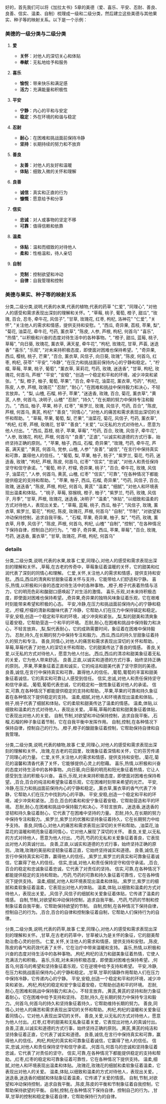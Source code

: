 好的，首先我们可以将《加拉太书》5章的美德（爱、喜乐、平安、忍耐、善良、良善、信实、温柔、自制）梳理成一级和二级分类，然后建立这些美德与其他果实、种子等的映射关系。以下是一个示例：

### 美德的一级分类与二级分类

1. **爱**
   - **关怀**：对他人的深切关心和体贴
   - **奉献**：无私地给予和服务

2. **喜乐**
   - **愉悦**：带来快乐和满足感
   - **活力**：充满能量和积极性

3. **平安**
   - **宁静**：内心的平和与安定
   - **稳定**：外在环境的和谐与稳定

4. **忍耐**
   - **耐心**：在困难和挑战面前保持冷静
   - **坚持**：长期持续的努力和不放弃

5. **善良**
   - **友善**：对他人的友好和温暖
   - **体贴**：细致入微的关怀和理解

6. **良善**
   - **诚信**：真实和正直的行为
   - **慷慨**：愿意给予和分享

7. **信实**
   - **忠诚**：对人或事物的坚定不移
   - **可靠**：值得信赖和依靠

8. **温柔**
   - **体贴**：温和而细致的对待他人
   - **柔和**：性格温和，待人亲切

9. **自制**
   - **克制**：控制欲望和冲动
   - **自律**：自我管理和控制

### 美德与果实、种子等的映射关系

分类,二级分类,说明,代表的水果,代表的植物,代表的药草
"仁爱", "同理心", "对他人的感受和需求表现出深刻的理解和关怀。", "草莓, 桃子, 葡萄, 橙子, 甜瓜", "玫瑰, 百合, 忍冬, 牵牛花, 风信子", "甘草, 玫瑰花, 红枣, 枸杞, 洛神花"
"仁爱", "关怀", "关注他人的需求和情感，提供支持和安慰。", "西瓜, 奇异果, 荔枝, 苹果, 梨", "菊花, 油菜花, 牵牛花, 芍药, 薰衣草", "陈皮, 人参, 芦根, 枸杞, 何首乌"
"喜乐", "热情", "以积极和兴奋的态度对待生活中的各种事物。", "橙子, 甜瓜, 蓝莓, 桃子, 草莓", "向日葵, 玫瑰花, 薰衣草, 满天星, 牵牛花", "枸杞, 玫瑰花, 甘草, 芦荟, 迷迭香"
"喜乐", "乐观", "对未来持积极态度，即使面对困难也保持希望。", "奇异果, 西瓜, 樱桃, 桃子, 芒果", "百合, 薰衣草, 风信子, 向日葵, 玫瑰", "陈皮, 何首乌, 红枣, 枸杞, 茯苓"
"平安", "冷静", "在压力和挑战面前保持内心的宁静和稳定。", "柠檬, 草莓, 苹果, 桃子, 葡萄", "薰衣草, 茉莉花, 芍药, 玫瑰, 迷迭香", "甘草, 枸杞, 玫瑰花, 何首乌, 芦根"
"平安", "安稳", "创造一个稳定和平和的环境，减少冲突和紧张。", "梨, 橙子, 柚子, 葡萄, 苹果", "百合, 牵牛花, 油菜花, 薰衣草, 芍药", "枸杞, 陈皮, 人参, 芦根, 玫瑰花"
"忍耐", "耐心", "在困难和挑战中保持毅力和决心，不轻言放弃。", "梨, 山楂, 石榴, 柿子, 苹果", "迷迭香, 玫瑰, 百合, 菊花, 薰衣草", "黄芪, 人参, 何首乌, 决明子, 山楂"
"忍耐", "持久", "在长期的努力中保持专注和毅力。", "西瓜, 柚子, 苹果, 柿子, 红枣", "紫罗兰, 玫瑰, 风信子, 芍药, 百合", "陈皮, 芦根, 何首乌, 黄芪, 枸杞"
"善良", "同情心", "对他人的痛苦和需求表现出深切的关怀和帮助。", "草莓, 苹果, 葡萄, 梨, 芒果", "油菜花, 菊花, 风信子, 芍药, 薰衣草", "枸杞, 红枣, 芦根, 玫瑰花, 甘草"
"善良", "关爱", "以无私的方式对待他人，愿意为他人付出。", "西瓜, 荔枝, 桃子, 苹果, 草莓", "芍药, 百合, 玫瑰, 风信子, 牵牛花", "人参, 玫瑰花, 枸杞, 芦根, 何首乌"
"良善", "正直", "以诚实和道德的方式行事，始终坚持正确的原则。", "苹果, 柚子, 西瓜, 石榴, 奇异果", "玫瑰, 芍药, 牵牛花, 芦荟, 满天星", "黄芪, 何首乌, 党参, 山楂, 人参"
"良善", "诚信", "在言行中保持真实和可靠，赢得他人的信任。", "葡萄, 梨, 苹果, 柚子, 桃子", "紫罗兰, 菊花, 芍药, 迷迭香, 玫瑰", "枸杞, 芦根, 陈皮, 何首乌, 红枣"
"信实", "忠诚", "对他人和责任保持坚守和信守承诺。", "葡萄, 柿子, 柠檬, 奇异果, 桃子", "百合, 牵牛花, 玫瑰, 风信子, 油菜花", "人参, 何首乌, 黄芪, 山楂, 红枣"
"信实", "可靠", "在各种情况下都能提供稳定的支持和帮助。", "苹果, 柚子, 西瓜, 石榴, 奇异果", "芍药, 风信子, 百合, 玫瑰, 迷迭香", "陈皮, 芦根, 枸杞, 何首乌, 黄芪"
"温柔", "细腻", "对他人和环境表现出温柔和体贴。", "桃子, 草莓, 猕猴桃, 橙子, 柚子", "紫罗兰, 芍药, 玫瑰, 风信子, 月季", "甘草, 芦根, 玫瑰花, 迷迭香, 决明子"
"温柔", "体贴", "以细致和温柔的方式对待他人，表现出关爱。", "草莓, 蓝莓, 桃子, 西瓜, 柚子", "风信子, 玫瑰, 薰衣草, 紫罗兰, 菊花", "枸杞, 陈皮, 玫瑰花, 芦根, 何首乌"
"自制", "节制", "对欲望和冲动保持控制，追求自我平衡。", "石榴, 苹果, 奇异果, 柚子, 梨", "芍药, 玫瑰, 薰衣草, 月季, 风信子", "陈皮, 芦根, 何首乌, 枸杞, 山楂"
"自制", "控制", "在各种情况下保持自律，控制自己的行为。", "橙子, 奇异果, 西瓜, 苹果, 草莓", "百合, 玫瑰, 芍药, 迷迭香, 薰衣草", "甘草, 玫瑰花, 芦根, 枸杞, 何首乌"


### details

分类,二级分类,说明,代表的水果,故事
仁爱,同理心,对他人的感受和需求表现出深刻的理解和关怀。,草莓,在古老的传奇中，草莓象征着温暖的关怀，它的甜美和红润代表了深刻的同情心和理解。
仁爱,关怀,关注他人的需求和情感，提供支持和安慰。,西瓜,西瓜的清爽和甘甜象征着关怀与支持，它能带给人们舒适和宁静。
喜乐,热情,以积极和兴奋的态度对待生活中的各种事物。,橙子,橙子代表着热情与活力，它的明亮色彩和酸甜口感唤起了对生活的激情。
喜乐,乐观,对未来持积极态度，即使面对困难也保持希望。,奇异果,奇异果的独特风味象征着乐观，它在艰难时刻能带来希望和积极的心态。
平安,冷静,在压力和挑战面前保持内心的宁静和稳定。,柠檬,柠檬的清新和酸味代表了冷静，它帮助人们在压力中保持镇定和稳定。
平安,安稳,创造一个稳定和平和的环境，减少冲突和紧张。,梨,梨的甜美和清爽象征着安稳，它帮助营造一个和平的环境。
忍耐,耐心,在困难和挑战中保持毅力和决心，不轻言放弃。,梨,梨代表耐心，它的成熟需要时间，象征着在困难中保持毅力。
忍耐,持久,在长期的努力中保持专注和毅力。,西瓜,西瓜的持久甘甜象征着持久的努力和专注。
善良,同情心,对他人的痛苦和需求表现出深切的关怀和帮助。,草莓,草莓代表了对他人的深切关怀和帮助，它的甜美传达了善良的情感。
善良,关爱,以无私的方式对待他人，愿意为他人付出。,西瓜,西瓜的清凉和甜美象征着无私的关爱，它为他人带来舒适。
良善,正直,以诚实和道德的方式行事，始终坚持正确的原则。,苹果,苹果象征着正直和诚实，它的纯洁和甜美代表了坚守原则的美德。
良善,诚信,在言行中保持真实和可靠，赢得他人的信任。,葡萄,葡萄的丰富和甜美象征着诚信，它的真实和可靠让人感受到信任。
信实,忠诚,对他人和责任保持坚守和信守承诺。,葡萄,葡萄代表忠诚，它的稳定和一致性象征着对他人的承诺。
信实,可靠,在各种情况下都能提供稳定的支持和帮助。,苹果,苹果的可靠和持久象征着在各种情况下提供稳定的支持。
温柔,细腻,对他人和环境表现出温柔和体贴。,桃子,桃子代表了细腻和体贴，它的柔软和甜美传达了温柔的情感。
温柔,体贴,以细致和温柔的方式对待他人，表现出关爱。,草莓,草莓的柔软和甜美象征着体贴，它表现出对他人的关爱。
自制,节制,对欲望和冲动保持控制，追求自我平衡。,石榴,石榴的种子象征着节制，它在自我平衡中发挥作用。
自制,控制,在各种情况下保持自律，控制自己的行为。,橙子,橙子的酸甜象征着控制，它帮助保持自律和自我管理。



分类,二级分类,说明,代表的植物,故事
仁爱,同理心,对他人的感受和需求表现出深刻的理解和关怀。,玫瑰,在古老的花园里，玫瑰象征着深情和关怀，它的芬芳传递了同理心的力量。
仁爱,关怀,关注他人的需求和情感，提供支持和安慰。,菊花,菊花的温馨和清香代表了关怀，它能够提供心灵上的慰藉。
喜乐,热情,以积极和兴奋的态度对待生活中的各种事物。,向日葵,向日葵的明亮和阳光象征着热情，它让人感受到生活的积极与兴奋。
喜乐,乐观,对未来持积极态度，即使面对困难也保持希望。,百合,百合的纯洁和希望象征着乐观，它在困难时刻带来希望的光芒。
平安,冷静,在压力和挑战面前保持内心的宁静和稳定。,薰衣草,薰衣草的香气代表了冷静，它帮助人们在压力中找到内心的平静。
平安,安稳,创造一个稳定和平和的环境，减少冲突和紧张。,百合,百合的柔和和安宁象征着安稳，它帮助营造和平的环境。
忍耐,耐心,在困难和挑战中保持毅力和决心，不轻言放弃。,迷迭香,迷迭香的坚韧和持久象征着耐心，它代表了在困难中坚持的力量。
忍耐,持久,在长期的努力中保持专注和毅力。,紫罗兰,紫罗兰的优雅和坚持象征着持久，它在长期努力中给予支持。
善良,同情心,对他人的痛苦和需求表现出深切的关怀和帮助。,油菜花,油菜花的温暖和明亮象征着同情心，它对他人展现了深切的关怀。
善良,关爱,以无私的方式对待他人，愿意为他人付出。,芍药,芍药的无私和关爱象征着善良，它表现出对他人的真诚付出。
良善,正直,以诚实和道德的方式行事，始终坚持正确的原则。,玫瑰,玫瑰的美丽和坚韧象征着正直，它始终坚持诚实和道德。
良善,诚信,在言行中保持真实和可靠，赢得他人的信任。,紫罗兰,紫罗兰的真实和可靠象征着诚信，它赢得了他人的信任。
信实,忠诚,对他人和责任保持坚守和信守承诺。,百合,百合的稳定和忠诚象征着忠诚，它代表了对责任的坚持。
信实,可靠,在各种情况下都能提供稳定的支持和帮助。,芍药,芍药的可靠和持久象征着可靠性，它在各种情况下提供支持。
温柔,细腻,对他人和环境表现出温柔和体贴。,紫罗兰,紫罗兰的细腻和柔软象征着温柔，它表现出对他人的体贴。
温柔,体贴,以细致和温柔的方式对待他人，表现出关爱。,风信子,风信子的细腻和关爱象征着体贴，它传递了温柔的情感。
自制,节制,对欲望和冲动保持控制，追求自我平衡。,芍药,芍药的节制和控制象征着自我平衡，它帮助保持欲望的节制。
自制,控制,在各种情况下保持自律，控制自己的行为。,百合,百合的自律和控制象征着自制，它帮助人们保持行为的自律。


分类,二级分类,说明,代表的药草,故事
仁爱,同理心,对他人的感受和需求表现出深刻的理解和关怀。,甘草,在古老的药草中，甘草被认为是关怀的象征，它的甜美帮助治愈心灵的创伤。
仁爱,关怀,关注他人的需求和情感，提供支持和安慰。,陈皮,陈皮的香气和药效代表了关怀，它在治疗中带来温暖和支持。
喜乐,热情,以积极和兴奋的态度对待生活中的各种事物。,枸杞,枸杞的活力和甜美象征着热情，它使人充满活力和积极。
喜乐,乐观,对未来持积极态度，即使面对困难也保持希望。,何首乌,何首乌的希望和坚持象征着乐观，它在逆境中给予支持和希望。
平安,冷静,在压力和挑战面前保持内心的宁静和稳定。,甘草,甘草的镇静作用帮助人们在压力中保持冷静，它传递内心的宁静。
平安,安稳,创造一个稳定和平和的环境，减少冲突和紧张。,枸杞,枸杞的稳定和安宁象征着安稳，它帮助创造和平的环境。
忍耐,耐心,在困难和挑战中保持毅力和决心，不轻言放弃。,黄芪,黄芪的坚持和耐力象征着耐心，它在困难中给予支持和坚持。
忍耐,持久,在长期的努力中保持专注和毅力。,何首乌,何首乌的持久和坚持象征着持久，它帮助维持长期的努力。
善良,同情心,对他人的痛苦和需求表现出深切的关怀和帮助。,枸杞,枸杞的温暖和关爱象征着同情心，它对他人表现出深切的关怀。
善良,关爱,以无私的方式对待他人，愿意为他人付出。,红枣,红枣的甜美和无私象征着关爱，它表现出对他人的真诚付出。
良善,正直,以诚实和道德的方式行事，始终坚持正确的原则。,黄芪,黄芪的纯洁和坚持象征着正直，它代表了诚实和道德。
良善,诚信,在言行中保持真实和可靠，赢得他人的信任。,枸杞,枸杞的真实和可靠象征着诚信，它赢得了他人的信任。
信实,忠诚,对他人和责任保持坚守和信守承诺。,何首乌,何首乌的忠诚和坚持象征着忠诚，它代表了对责任的坚守。
信实,可靠,在各种情况下都能提供稳定的支持和帮助。,红枣,红枣的稳定和可靠象征着可靠性，它在各种情况下提供支持。
温柔,细腻,对他人和环境表现出温柔和体贴。,玫瑰花,玫瑰花的细腻和柔软象征着温柔，它表现出对他人的关爱。
温柔,体贴,以细致和温柔的方式对待他人，表现出关爱。,迷迭香,迷迭香的细腻和体贴象征着温柔，它传递了关爱的情感。
自制,节制,对欲望和冲动保持控制，追求自我平衡。,陈皮,陈皮的平衡和节制象征着自我控制，它帮助保持欲望的平衡。
自制,控制,在各种情况下保持自律，控制自己的行为。,甘草,甘草的控制和稳定象征着自律，它帮助保持行为的自律。

